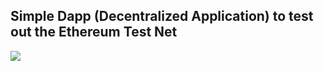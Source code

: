 ## Simple Dapp (Decentralized Application) to test out the Ethereum Test Net
<img src="https://circleci.com/gh/Alex1100/poke-slots-dapp.png?style=shield" />
